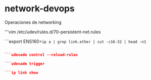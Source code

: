 # network-devops
Operaciones de networking

'''vim /etc/udev/rules.d/70-persistent-net.rules

```export ENS160=`ip a | grep link.ether | cut -c16-32 | head -n1`

```sed -Ei "s/(ATTR\{address\}==\")[0-9A-Fa-f:]+(\", NAME=\"ens160\")/\1$ENS160\2/" /etc/udev/rules.d/70-persistent-net.rules

```udevadm control --reload-rules

```udevadm trigger

```ip link show
